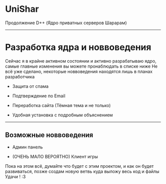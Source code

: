 # UniShar
Продолжение D++ (Ядро приватных серверов Шарарам)

____

# Разработка ядра и новвоведения

Сейчас я в крайне активном состоянии и активно разрабатываю ядро, самые главные изменения вы можете пронаблюдать в списке ниже
Не всё уже сделано, некоторые новвоведения находятся лишь в планах разработчика

* Защита от спама

* Подтверждение по Email

* Переработка сайта (Тёмная тема и не только)

* Удобная установка с подробным объяснением

____

## Возможные новвоведения

* Админ панель

* (ОЧЕНЬ МАЛО ВЕРОЯТНО) Клиент игры


Пока на этом всё, думайте что будет с этим проектом, и как он будет развиваться, позже создам новую ветвь куда выложу весь код и файлы
Удачи ! :3
